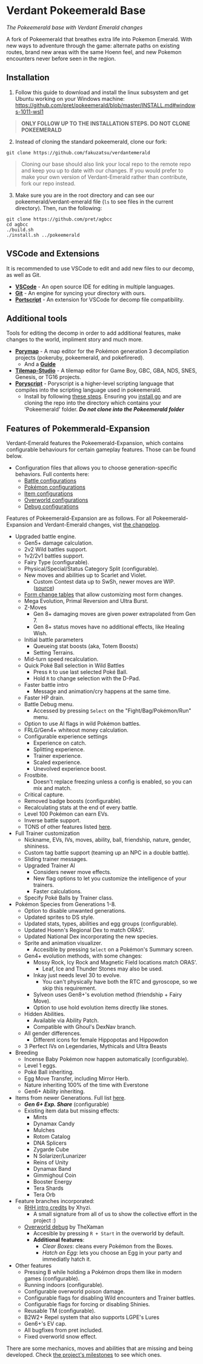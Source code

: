 # Verdant Pokeemerald Base
*The Pokeemerald base with Verdant Emerald changes*

A fork of Pokeemerald that breathes extra life into Pokemon Emerald. With new ways to adventure through the game: alternate paths on existing routes, brand new areas with the same Hoenn feel, and new Pokemon encounters never before seen in the region.

## Installation

1. Follow this guide to download and install the linux subsystem and get Ubuntu working on your Windows machine: https://github.com/pret/pokeemerald/blob/master/INSTALL.md#windows-1011-wsl1

> **ONLY FOLLOW UP TO THE INSTALLATION STEPS. DO NOT CLONE POKEEMERALD**

2. Instead of cloning the standard pokeemerald, clone our fork:

```
git clone https://github.com/fakuzatsu/verdantemerald
```

> Cloning our base should also link your local repo to the remote repo and keep you up to date with our changes. If you would prefer to make your own version of Verdant-Emerald rather than contribute, fork our repo instead.

3. Make sure you are in the root directory and can see our pokeemerald/verdant-emerald file (`ls` to see files in the current directory). Then, run the following:

```
git clone https://github.com/pret/agbcc
cd agbcc
./build.sh
./install.sh ../pokeemerald
```

## VSCode and Extensions

It is recommended to use VSCode to edit and add new files to our decomp, as well as Git.

- [**VSCode**](https://code.visualstudio.com/) - An open source IDE for editing in multiple languages.
- [**Git**](https://git-scm.com/downloads) - An engine for syncing your directory with ours.
- [**Portscript**](https://marketplace.visualstudio.com/items?itemName=karathan.poryscript) - An extension for VSCode for decomp file compatibility.

## Additional tools

Tools for editing the decomp in order to add additional features, make changes to the world, impliment story and much more.

- [**Porymap**](https://github.com/huderlem/porymap) - A map editor for the Pokémon generation 3 decompilation projects (pokeruby, pokeemerald, and pokefirered).
    - And a [**Guide**](https://huderlem.github.io/porymap/)
- [**Tilemap-Studio**](https://github.com/Rangi42/tilemap-studio) - A tilemap editor for Game Boy, GBC, GBA, NDS, SNES, Genesis, or TG16 projects.
- [**Poryscript**](https://github.com/huderlem/poryscript) - Poryscript is a higher-level scripting language that compiles into the scripting language used in pokeemerald.
    - Install by following [these steps](https://github.com/huderlem/poryscript#local-development). Ensuring you [install go](http://golang.org/) and are cloning the repo into the directory which contains your 'Pokeemerald' folder. ***Do not clone into the Pokeemerald folder***

## Features of Pokemmerald-Expansion

Verdant-Emerald features the Pokeemerald-Expansion, which contains configurable behaviours for certain gameplay features. Those can be found below.

- Configuration files that allows you to choose generation-specific behaviors. Full contents here:
    - [Battle configurations](/include/config/battle.h)
    - [Pokémon configurations](/include/config/pokemon.h)
    - [Item configurations](/include/config/item.h)
    - [Overworld configurations](/include/config/overworld.h)
    - [Debug configurations](/include/config/debug.h)

Features of Pokeemerald-Expansion are as follows. For all Pokeemerald-Expansion and Verdant-Emerald changes, vist [the changelog](https://github.com/fakuzatsu/verdant-emerald/blob/master/CHANGELOG.md).

- Upgraded battle engine.
    - Gen5+ damage calculation.
    - 2v2 Wild battles support.
    - 1v2/2v1 battles support.
    - Fairy Type (configurable).
    - Physical/Special/Status Category Split (configurable).
    - New moves and abilities up to Scarlet and Violet.
        - Custom Contest data up to SwSh, newer moves are WIP. ([source](https://pokemonurpg.com/info/contests/rse-move-list/))
    - [Form change tables](/src/data/pokemon/form_change_tables.h) that allow customizing most form changes.
    - Mega Evolution, Primal Reversion and Ultra Burst.
    - Z-Moves
        - Gen 8+ damaging moves are given power extrapolated from Gen 7.
        - Gen 8+ status moves have no additional effects, like Healing Wish.
    - Initial battle parameters
        - Queueing stat boosts (aka, Totem Boosts)
        - Setting Terrains.
    - Mid-turn speed recalculation.
    - Quick Poké Ball selection in Wild Battles
        - Press `R` to use last selected Poké Ball.
        - Hold `R` to change selection with the D-Pad.
    - Faster battle intro
        - Message and animation/cry happens at the same time.
    - Faster HP drain.
    - Battle Debug menu.
        - Accessed by pressing `Select` on the "Fight/Bag/Pokémon/Run" menu.
    - Option to use AI flags in wild Pokémon battles.
    - FRLG/Gen4+ whiteout money calculation.
    - Configurable experience settings
        - Experience on catch.
        - Splitting experience.
        - Trainer experience.
        - Scaled experience.
        - Unevolved experience boost.
    - Frostbite.
        - Doesn't replace freezing unless a config is enabled, so you can mix and match.
    - Critical capture.
    - Removed badge boosts (configurable).
    - Recalculating stats at the end of every battle.
    - Level 100 Pokémon can earn EVs.
    - Inverse battle support.
    - TONS of other features listed [here](/include/config/battle.h).
- Full Trainer customization
    - Nickname, EVs, IVs, moves, ability, ball, friendship, nature, gender, shininess.
    - Custom tag battle support (teaming up an NPC in a double battle).
    - Sliding trainer messages.
    - Upgraded Trainer AI
        - Considers newer move effects.
        - New flag options to let you customize the intelligence of your trainers.
        - Faster calculations.
    - Specify Poké Balls by Trainer class.
- Pokémon Species from Generations 1-8.
    - Option to disable unwanted generations.
    - Updated sprites to DS style.
    - Updated stats, types, abilities and egg groups (configurable).
    - Updated Hoenn's Regional Dex to match ORAS'.
    - Updated National Dex incorporating the new species.
    - Sprite and animation visualizer.
        - Accesible by pressing `Select` on a Pokémon's Summary screen.
    - Gen4+ evolution methods, with some changes:
        - Mossy Rock, Icy Rock and Magnetic Field locations match ORAS'.
            - Leaf, Ice and Thunder Stones may also be used.
        - Inkay just needs level 30 to evolve.
            - You can't physically have both the RTC and gyroscope, so we skip this requirement.
        - Sylveon uses Gen8+'s evolution method (friendship + Fairy Move).
        - Option to use hold evolution items directly like stones.
    - Hidden Abilities.
        - Available via Ability Patch.
        - Compatible with Ghoul's DexNav branch.
    - All gender differences.
        - Different icons for female Hippopotas and Hippowdon
    - 3 Perfect IVs on Legendaries, Mythicals and Ultra Beasts
- Breeding
    - Incense Baby Pokémon now happen automatically (configurable).
    - Level 1 eggs.
    - Poké Ball inheriting.
    - Egg Move Transfer, including Mirror Herb.
    - Nature inheriting 100% of the time with Everstone
    - Gen6+ Ability inheriting.
- Items from newer Generations. Full list [here](/include/constants/items.h).
    - ***Gen 6+ Exp. Share*** (configurable)
    - Existing item data but missing effects:
        - Mints
        - Dynamax Candy
        - Mulches
        - Rotom Catalog
        - DNA Splicers
        - Zygarde Cube
        - N Solarizer/Lunarizer
        - Reins of Unity
        - Dynamax Band
        - Gimmighoul Coin
        - Booster Energy
        - Tera Shards
        - Tera Orb
- Feature branches incorporated:
    - [RHH intro credits](https://github.com/Xhyzi/pokeemerald/tree/rhh-intro-credits) by Xhyzi.
        - A small signature from all of us to show the collective effort in the project :)
    - [Overworld debug]() by TheXaman
        - Accesible by pressing `R + Start` in the overworld by default.
        - **Additional features**:
            - *Clear Boxes*: cleans every Pokémon from the Boxes.
            - *Hatch an Egg*: lets you choose an Egg in your party and immediatly hatch it.
- Other features
    - Pressing B while holding a Pokémon drops them like in modern games (configurable).
    - Running indoors (configurable).
    - Configurable overworld poison damage.
    - Configurable flags for disabling Wild encounters and Trainer battles.
    - Configurable flags for forcing or disabling Shinies.
    - Reusable TM (configurable).
    - B2W2+ Repel system that also supports LGPE's Lures
    - Gen6+'s EV cap.
    - All bugfixes from pret included.
    - Fixed overworld snow effect.

There are some mechanics, moves and abilities that are missing and being developed. Check [the project's milestones](https://github.com/rh-hideout/pokeemerald-expansion/milestones) to see which ones.
